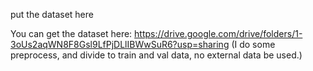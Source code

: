 put the dataset here

You can get the dataset here:
https://drive.google.com/drive/folders/1-3oUs2aqWN8F8Gsl9LfPjDLlIBWwSuR6?usp=sharing
(I do some preprocess, and divide to train and val data,
no external data be used.)
